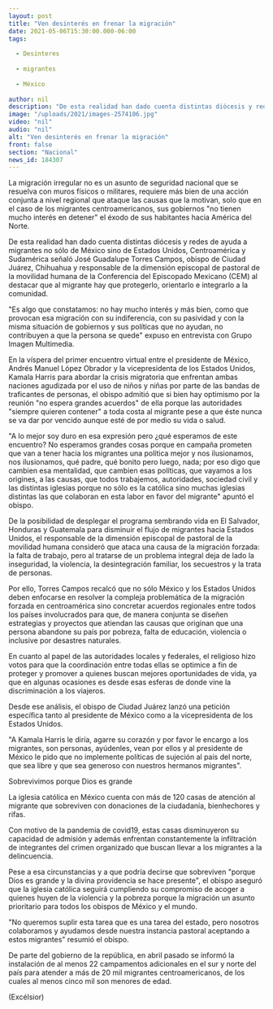 ```yaml
---
layout: post
title: "Ven desinterés en frenar la migración"
date: 2021-05-06T15:30:00.000-06:00
tags:
  
  - Desinteres
  
  - migrantes
  
  - México
  
author: nil
description: "De esta realidad han dado cuenta distintas diócesis y redes de ayuda a migrantes no sólo de México sino de Estados Unidos, Centroamérica y Sudamérica"
image: "/uploads/2021/images-2574106.jpg"
video: "nil"
audio: "nil"
alt: "Ven desinterés en frenar la migración"
front: false
section: "Nacional"
news_id: 184307
---
```


La migración irregular no es un asunto de seguridad nacional que se resuelva con muros físicos o militares, requiere más bien de una acción conjunta a nivel regional que ataque las causas que la motivan, solo que en el caso de los migrantes centroamericanos, sus gobiernos "no tienen mucho interés en detener" el éxodo de sus habitantes hacia América del Norte.

De esta realidad han dado cuenta distintas diócesis y redes de ayuda a migrantes no sólo de México sino de Estados Unidos, Centroamérica y Sudamérica señaló José Guadalupe Torres Campos, obispo de Ciudad Juárez, Chihuahua y  responsable de la dimensión episcopal de pastoral de la movilidad humana de la Conferencia del Episcopado Mexicano (CEM) al destacar que al migrante hay que protegerlo, orientarlo e integrarlo a la comunidad.

"Es algo que constatamos: no hay mucho interés y más bien, como que provocan esa migración con su indiferencia, con su pasividad y con la misma situación de gobiernos y sus políticas que no ayudan, no contribuyen a que la persona se quede" expuso en entrevista con Grupo Imagen Multimedia.

En la víspera del primer encuentro virtual entre el presidente de México, Andrés Manuel López Obrador y la vicepresidenta de los Estados Unidos, Kamala Harris para abordar la crisis migratoria que enfrentan ambas naciones agudizada por el uso de niños y niñas por parte de las bandas de traficantes de personas, el obispo admitió que si bien hay optimismo por la reunión "no espera grandes acuerdos" de ella porque las autoridades  "siempre quieren contener" a toda costa al migrante pese a que éste nunca se va  dar por vencido aunque esté de por medio su vida o salud.

"A lo mejor soy duro en esa expresión pero ¿qué esperamos de este encuentro? No esperamos grandes cosas porque en campaña prometen que van a tener hacia los migrantes una política mejor y nos ilusionamos, nos ilusionamos, qué padre, qué bonito pero luego, nada; por eso  digo que cambien esa mentalidad, que cambien esas políticas, que vayamos a los origines, a las causas, que todos trabajemos, autoridades, sociedad civil y las distintas iglesias porque no sólo es la católica sino muchas iglesias distintas las que colaboran en esta labor en favor del migrante" apuntó el obispo.

De la posibilidad de desplegar el programa sembrando vida en El Salvador, Honduras y Guatemala para disminuir el flujo de migrantes hacia Estados Unidos, el responsable de la dimensión episcopal de pastoral de la movilidad humana consideró que ataca una causa de la migración forzada: la falta de trabajo, pero al tratarse de un problema integral deja de lado la inseguridad, la violencia, la desintegración familiar, los secuestros y la trata de personas.

Por ello, Torres Campos recalcó que no sólo México y los Estados Unidos deben enfocarse en resolver la compleja problemática de la migración forzada en centroamérica sino concretar acuerdos regionales entre todos los países involucrados para que, de manera conjunta se diseñen estrategias y proyectos que atiendan las causas que originan que una persona abandone su país por pobreza, falta de educación, violencia o inclusive por desastres naturales.

En cuanto al papel de las autoridades locales y federales, el religioso hizo votos para que la coordinación entre todas ellas se optimice a fin de proteger y promover a quienes buscan mejores oportunidades de vida, ya que en algunas ocasiones es desde esas esferas de donde vine la discriminación a los viajeros.

Desde ese análisis, el obispo de Ciudad Juárez lanzó una petición específica tanto al presidente de México como a la vicepresidenta de los Estados Unidos.

"A Kamala Harris le diría, agarre su corazón y por favor le encargo a los migrantes, son personas, ayúdenles, vean por ellos y al presidente de México le pido que no implemente políticas de sujeción al país del norte, que sea libre y que sea generoso con nuestros hermanos migrantes".

 

Sobrevivimos porque Dios es grande
 

La iglesia católica en México cuenta con más de 120 casas de atención al migrante que sobreviven con donaciones de la ciudadanía, bienhechores y rifas.

Con motivo de la pandemia de covid19, estas casas disminuyeron su capacidad de admisión y además enfrentan constantemente la infiltración de integrantes del crimen organizado que buscan llevar a los migrantes a la delincuencia.

Pese a esa circunstancias y a que podría decirse que sobreviven "porque Dios es grande y la divina providencia se hace presente", el obispo aseguró que la iglesia católica seguirá cumpliendo su compromiso de acoger a quienes huyen de la violencia y la pobreza porque la migración un asunto prioritario para todos los obispos de México y el mundo.

"No queremos suplir esta tarea que es una tarea del estado, pero nosotros colaboramos y ayudamos desde nuestra instancia pastoral aceptando a estos migrantes" resumió el obispo.

De parte del gobierno de la república, en abril pasado se informó la instalación de al menos 22 campamentos adicionales en el sur y norte del país para atender a más de 20 mil migrantes centroamericanos,  de los cuales al menos cinco mil son menores de edad.

(Excélsior)